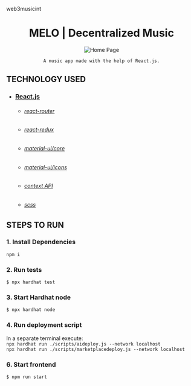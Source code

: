 web3musicint

<h1 align="center">
   MELO | Decentralized Music
</h1>

<div align="center">

![Home Page](https://drive.google.com/uc?export=view&id=1BtDgstkMOSCvzW_aFFWc7fYGNGgACekc)

    A music app made with the help of React.js.
    
</div>

## TECHNOLOGY USED

* ### [React.js](https://reactjs.org/)
    * ###### [react-router](https://github.com/ReactTraining/react-router#readme)
    * ###### [react-redux](https://react-redux.js.org/)
    * ###### [material-ui/core](https://www.npmjs.com/package/@material-ui/core)
    * ###### [material-ui/icons](https://www.npmjs.com/package/@material-ui/icons)
    * ###### [context API](https://reactjs.org/docs/context.html)
    * ###### [scss](https://sass-lang.com/)

## STEPS TO RUN 

### 1. Install Dependencies
`npm i`

### 2. Run tests
`$ npx hardhat test`

### 3. Start Hardhat node
`$ npx hardhat node`


### 4. Run deployment script
In a separate terminal execute:\
`npx hardhat run ./scripts/aideploy.js --network localhost`\
`npx hardhat run ./scripts/marketplacedeploy.js --network localhost`

### 6. Start frontend
`$ npm run start`
